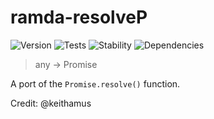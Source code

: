 # ramda-resolveP

![Version][BADGE_VERSION]
![Tests][BADGE_TRAVIS]
![Stability][BADGE_STABILITY]
![Dependencies][BADGE_DEPENDENCY]

> any -> Promise<any>

A port of the `Promise.resolve()` function.

Credit: @keithamus

[BADGE_TRAVIS]: https://img.shields.io/travis/krainboltgreene/ramda-extra.js.svg?maxAge=2592000&style=flat-square
[BADGE_VERSION]: https://img.shields.io/npm/v/ramda-extra.svg?maxAge=2592000&style=flat-square
[BADGE_STABILITY]: https://img.shields.io/badge/stability-strong-green.svg?maxAge=2592000&style=flat-square
[BADGE_DEPENDENCY]: https://img.shields.io/david/krainboltgreene/ramda-extra.js.svg?maxAge=2592000&style=flat-square
